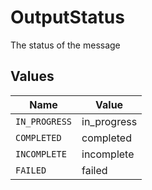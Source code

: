 # OutputStatus

The status of the message


## Values

| Name          | Value         |
| ------------- | ------------- |
| `IN_PROGRESS` | in_progress   |
| `COMPLETED`   | completed     |
| `INCOMPLETE`  | incomplete    |
| `FAILED`      | failed        |